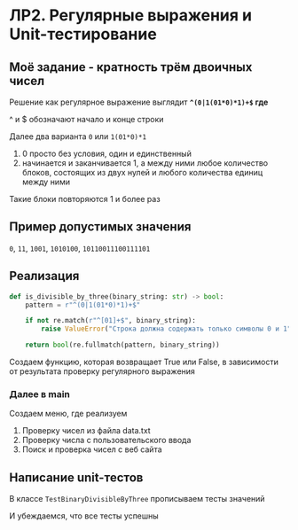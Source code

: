 # ЛР2. Регулярные выражения и Unit-тестирование

## Моё задание - кратность трём двоичных чисел

Решение как регулярное выражение выглядит **`^(0|1(01*0)*1)+$` где** 

^ и $ обозначают начало и конце строки

Далее два варианта `0` или `1(01*0)*1`

1. 0 просто без условия, один и единственный
2. начинается и заканчивается 1, а между ними любое количество блоков, состоящих из двух нулей и любого количества единиц между ними

Такие блоки повторяются 1 и более раз

## Пример допустимых значения

`0`, `11`, `1001`, `1010100`, `10110011100111101`

## Реализация

```python
def is_divisible_by_three(binary_string: str) -> bool:
	pattern = r"^(0|1(01*0)*1)+$"

    if not re.match(r"^[01]+$", binary_string):
        raise ValueError("Строка должна содержать только символы 0 и 1")

    return bool(re.fullmatch(pattern, binary_string))
```

Создаем функцию, которая возвращает True или False, в зависимости от результата проверку регулярного выражения

### Далее в main

Создаем меню, где реализуем 

1. Проверку чисел из файла data.txt
2. Проверку числа с пользовательского ввода
3. Поиск и проверка чисел с веб сайта

## Написание unit-тестов

В классе `TestBinaryDivisibleByThree` прописываем тесты значений 

И убеждаемся, что все тесты успешны